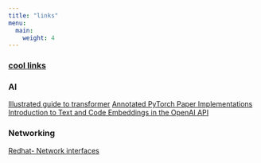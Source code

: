 ```yaml
---
title: "links"
menu: 
  main:
    weight: 4
---
```


### [cool links](https://raindrop.io/lolwierd/cool-links-34829867 "alt-link")

### AI
[Illustrated guide to transformer](https://jalammar.github.io/illustrated-transformer/)
[Annotated PyTorch Paper Implementations](https://nn.labml.ai/)
[Introduction to Text and Code Embeddings in the OpenAI API](https://invidious.tiekoetter.com/watch?v=mnTV_TIkf9M)

### Networking
[Redhat- Network interfaces](https://developers.redhat.com/blog/2018/10/22/introduction-to-linux-interfaces-for-virtual-networking#bonded_interface)
